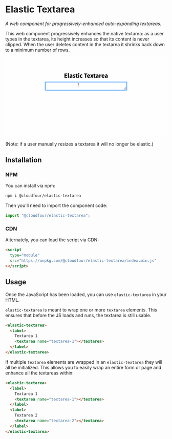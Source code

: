 # Elastic Textarea

_A web component for progressively-enhanced auto-expanding textareas._

This web component progressively enhances the native textarea: as a user types in the textarea, its height increases so that its content is never clipped. When the user deletes content in the textarea it shrinks back down to a minimum number of rows.

![A gif of an textarea expanding and shrinking as a user types and deletes content.](/elastic-textarea.gif)

(Note: if a user manually resizes a textarea it will no longer be elastic.)

## Installation

### NPM

You can install via npm:

```zsh
npm i @cloudfour/elastic-textarea
```

Then you'll need to import the component code:

```js
import "@cloudfour/elastic-textarea";
```

### CDN

Alternately, you can load the script via CDN:

```html
<script
  type="module"
  src="https://unpkg.com/@cloudfour/elastic-textarea/index.min.js"
></script>
```

## Usage

Once the JavaScript has been loaded, you can use `elastic-textarea` in your HTML.

`elastic-textarea` is meant to wrap one or more `textarea` elements. This ensures that before the JS loads and runs, the textarea is still usable.

```html
<elastic-textarea>
  <label>
    Textarea 1
    <textarea name="textarea-1"></textarea>
  </label>
</elastic-textarea>
```

If multiple `textarea` elements are wrapped in an `elastic-textarea` they will all be initialized. This allows you to easily wrap an entire form or page and enhance all the textareas within:

```html
<elastic-textarea>
  <label>
    Textarea 1
    <textarea name="textarea-1"></textarea>
  </label>
  <label>
    Textarea 2
    <textarea name="textarea-2"></textarea>
  </label>
</elastic-textarea>
```
